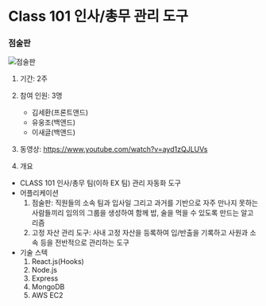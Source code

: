 # Class 101 인사/총무 관리 도구

### 점술판

![점술판](./점술판.gif)

1. 기간: 2주

2. 참여 인원: 3명

   - 김세환(프론트앤드)
   - 유웅조(백앤드)
   - 이새글(백앤드)

3. 동영상: https://www.youtube.com/watch?v=ayd1zQJLUVs

4. 개요

- CLASS 101 인사/총무 팀(이하 EX 팀) 관리 자동화 도구
- 어플리케이션
  1. 점술판: 직원들의 소속 팀과 입사일 그리고 과거를 기반으로 자주 만나지 못하는 사람들끼리 임의의 그룹을 생성하여 함께 밥, 술을 먹을 수 있도록 만드는 알고리즘
  2. 고정 자산 관리 도구: 사내 고정 자산을 등록하여 입/반출을 기록하고 사원과 소속 등을 전반적으로 관리하는 도구
- 기술 스텍
  1. React.js(Hooks)
  2. Node.js
  3. Express
  4. MongoDB
  5. AWS EC2
